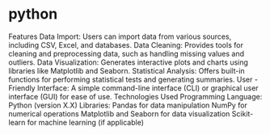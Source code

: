 # python
Features
Data Import: Users can import data from various sources, including CSV, Excel, and databases.
Data Cleaning: Provides tools for cleaning and preprocessing data, such as handling missing values and outliers.
Data Visualization: Generates interactive plots and charts using libraries like Matplotlib and Seaborn.
Statistical Analysis: Offers built-in functions for performing statistical tests and generating summaries.
User -Friendly Interface: A simple command-line interface (CLI) or graphical user interface (GUI) for ease of use.
Technologies Used
Programming Language: Python (version X.X)
Libraries:
Pandas for data manipulation
NumPy for numerical operations
Matplotlib and Seaborn for data visualization
Scikit-learn for machine learning (if applicable)

